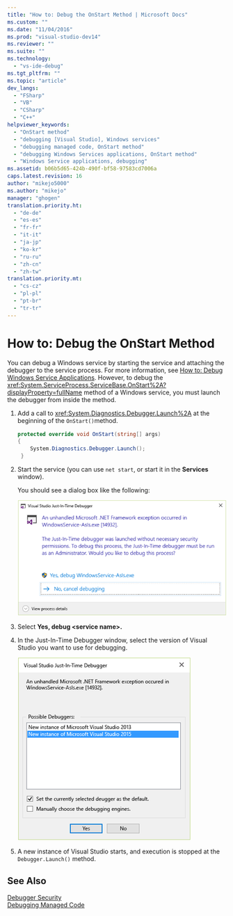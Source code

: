 ```yaml
---
title: "How to: Debug the OnStart Method | Microsoft Docs"
ms.custom: ""
ms.date: "11/04/2016"
ms.prod: "visual-studio-dev14"
ms.reviewer: ""
ms.suite: ""
ms.technology: 
  - "vs-ide-debug"
ms.tgt_pltfrm: ""
ms.topic: "article"
dev_langs: 
  - "FSharp"
  - "VB"
  - "CSharp"
  - "C++"
helpviewer_keywords: 
  - "OnStart method"
  - "debugging [Visual Studio], Windows services"
  - "debugging managed code, OnStart method"
  - "debugging Windows Services applications, OnStart method"
  - "Windows Service applications, debugging"
ms.assetid: b06b5d65-424b-490f-bf58-97583cd7006a
caps.latest.revision: 16
author: "mikejo5000"
ms.author: "mikejo"
manager: "ghogen"
translation.priority.ht: 
  - "de-de"
  - "es-es"
  - "fr-fr"
  - "it-it"
  - "ja-jp"
  - "ko-kr"
  - "ru-ru"
  - "zh-cn"
  - "zh-tw"
translation.priority.mt: 
  - "cs-cz"
  - "pl-pl"
  - "pt-br"
  - "tr-tr"
---
```

# How to: Debug the OnStart Method
You can debug a Windows service by starting the service and attaching the debugger to the service process. For more information, see [How to: Debug Windows Service Applications](../Topic/How%20to:%20Debug%20Windows%20Service%20Applications.md). However, to debug the <xref:System.ServiceProcess.ServiceBase.OnStart%2A?displayProperty=fullName> method of a Windows service, you must launch the debugger from inside the method.  
  
1.  Add a call to <xref:System.Diagnostics.Debugger.Launch%2A> at the beginning of the `OnStart()`method.  
  
    ```c#  
    protected override void OnStart(string[] args)  
    {  
        System.Diagnostics.Debugger.Launch();  
     }  
    ```  
  
2.  Start the service (you can use `net start`, or start it in the **Services** window).  
  
     You should see a dialog box like the following:  
  
     ![OnStartDebug](../debugger/media/onstartdebug.png "OnStartDebug")  
  
3.  Select **Yes, debug \<service name>.**  
  
4.  In the Just-In-Time Debugger window, select the version of Visual Studio you want to use for debugging.  
  
     ![JustInTimeDebugger](../debugger/media/justintimedebugger.png "JustInTimeDebugger")  
  
5.  A new instance of Visual Studio starts, and execution is stopped at the `Debugger.Launch()` method.  
  
## See Also  
 [Debugger Security](../debugger/debugger-security.md)   
 [Debugging Managed Code](../debugger/debugging-managed-code.md)